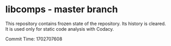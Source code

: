 # libcomps - master branch

This repository contains frozen state of the repository.
Its history is cleared. It is used only for static code
analysis with Codacy.

Commit Time: 1702707608